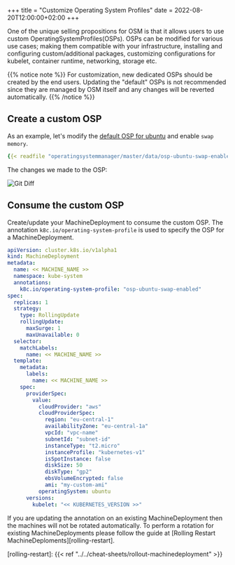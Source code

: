 +++
title = "Customize Operating System Profiles"
date = 2022-08-20T12:00:00+02:00
+++

One of the unique selling propositions for OSM is that it allows users to use custom OperatingSystemProfiles(OSPs). OSPs can be modified for various use cases; making them compatible with your infrastructure, installing and configuring custom/additional packages, customizing configurations for kubelet, container runtime, networking, storage etc.

{{% notice note %}}
For customization, new dedicated OSPs should be created by the end users. Updating the "default" OSPs is not recommended since they are managed by OSM itself and any changes will be reverted automatically.
{{% /notice %}}

## Create a custom OSP

As an example, let's modify the [default OSP for ubuntu](https://github.com/kubermatic/operating-system-manager/blob/master/deploy/osps/default/osp-ubuntu.yaml) and enable `swap memory`.

```yaml
{{< readfile "operatingsystemmanager/master/data/osp-ubuntu-swap-enabled.yaml" >}}
```

The changes we made to the OSP:

![Git Diff](/img/operatingsystemmanager/master/osp-ubuntu-swap-enabled.png?classes=shadow,border "Custom OperatingSystemProfile")

## Consume the custom OSP

Create/update your MachineDeployment to consume the custom OSP. The annotation `k8c.io/operating-system-profile` is used to specify the OSP for a MachineDeployment.

```yaml
apiVersion: cluster.k8s.io/v1alpha1
kind: MachineDeployment
metadata:
  name: << MACHINE_NAME >>
  namespace: kube-system
  annotations:
    k8c.io/operating-system-profile: "osp-ubuntu-swap-enabled"
spec:
  replicas: 1
  strategy:
    type: RollingUpdate
    rollingUpdate:
      maxSurge: 1
      maxUnavailable: 0
  selector:
    matchLabels:
      name: << MACHINE_NAME >>
  template:
    metadata:
      labels:
        name: << MACHINE_NAME >>
    spec:
      providerSpec:
        value:
          cloudProvider: "aws"
          cloudProviderSpec:
            region: "eu-central-1"
            availabilityZone: "eu-central-1a"
            vpcId: "vpc-name"
            subnetId: "subnet-id"
            instanceType: "t2.micro"
            instanceProfile: "kubernetes-v1"
            isSpotInstance: false
            diskSize: 50
            diskType: "gp2"
            ebsVolumeEncrypted: false
            ami: "my-custom-ami"
          operatingSystem: ubuntu
      versions:
        kubelet: "<< KUBERNETES_VERSION >>"
```

If you are updating the annotation on an existing MachineDeployment then the machines will not be rotated automatically. To perform a rotation for existing MachineDeployments please follow the guide at [Rolling Restart MachineDeploments][rolling-restart].

[rolling-restart]: {{< ref "../../cheat-sheets/rollout-machinedeployment" >}}
